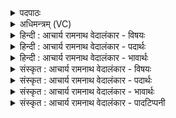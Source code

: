 <details><summary>पदपाठः</summary>

अ꣡सा꣢꣯वि। सो꣡मः꣢꣯। इ꣣न्द्र। ते। श꣡वि꣢꣯ष्ठ। धृ꣣ष्णो। आ꣢। ग꣣हि। आ꣢। त्वा꣣। पृणक्तु। इन्द्रिय꣢म्। र꣡जः꣢꣯। सू꣡र्यः꣢꣯। न। र꣣श्मि꣡भिः꣢। १०२८।
</details>

<details><summary>अधिमन्त्रम् (VC)</summary>

- इन्द्रः
- गोतमो राहूगणः
- अनुष्टुप्
- गान्धारः
</details>

<details><summary>हिन्दी : आचार्य रामनाथ वेदालंकार - विषयः</summary>

प्रथम ऋचा की पूर्वार्चिक में क्रमाङ्क ३४७ पर जीवात्मा और सेनाध्यक्ष के विषय में व्याख्या हो चुकी है। यहाँ परमात्मा जीवात्मा को कह रहा है।
</details>

<details><summary>हिन्दी : आचार्य रामनाथ वेदालंकार - पदार्थः</summary>

पदार्थान्वयभाषाः -  हे (इन्द्र) सखा जीवात्मा ! मैंने (ते) तेरे लिए (सोमः) आनन्दरस (असावि) उत्पन्न किया है। (हे शविष्ठ) बलिष्ठ ! हे (धृष्णो) कामादि शत्रुओं के पराजेता ! (आगहि) आ। (इन्द्रियम्) आत्मबल (त्वा) तुझे (आ पृणक्तु) परिपूर्ण करे, (सूर्यः न) जैसे सूर्य (रश्मिभिः) किरणों से (रजः) पृथिवी, चन्द्रमा आदि लोकों को परिपूर्ण करता है ॥१॥ यहाँ उपमालङ्कार है ॥१॥
</details>

<details><summary>हिन्दी : आचार्य रामनाथ वेदालंकार - भावार्थः</summary>

भावार्थभाषाः -  परमात्मा के साथ मैत्री करके जीवात्मा अविच्छिन्न आनन्द–रस की धारा को और अनन्त आत्मबल को पा लेता है ॥१॥
</details>

<details><summary>संस्कृत : आचार्य रामनाथ वेदालंकार - विषयः</summary>

तत्र प्रथमा ऋक् पूर्वार्चिके ३४७ क्रमाङ्के जीवात्मसेनाध्यक्षयोर्विषये व्याख्याता। अत्र परमात्मा जीवात्मानं ब्रूते।
</details>

<details><summary>संस्कृत : आचार्य रामनाथ वेदालंकार - पदार्थः</summary>

पदार्थान्वयभाषाः -  हे (इन्द्र) सखे जीवात्मन् ! मया (ते) तुभ्यम् (सोमः) आनन्दरसः (असावि) अभिषुतोऽस्ति। हे (शविष्ठ) बलिष्ठ ! हे (धृष्णो) कामादिशत्रूणां धर्षणशील ! (आगहि) आगच्छ। (इन्द्रियम्) आत्मबलम् (त्वा) त्वाम् (आ पृणक्तु) आपूरयतु, (सूर्यः न) आदित्यो यथा (रश्मिभिः) किरणैः (रजः) पृथिवीचन्द्रादिकं लोकम् आपृणक्ति आपूरयति ॥१॥२ अत्रोपमालङ्कारः ॥१॥
</details>

<details><summary>संस्कृत : आचार्य रामनाथ वेदालंकार - भावार्थः</summary>

भावार्थभाषाः -  परमात्मना सख्यं कृत्वा जीवात्माऽविच्छिन्नामानन्दरसधारामनन्त-मात्मबलं च लभते ॥१॥
</details>

<details><summary>संस्कृत : आचार्य रामनाथ वेदालंकार - पादटिप्पनी</summary>

टिप्पणी:   १. ऋ० १।८४।१, साम० ३४७। २. ऋग्भाष्ये दयानन्दर्षिमन्त्रमेतं सेनाध्यक्षपक्षे व्याचष्टे।
</details>